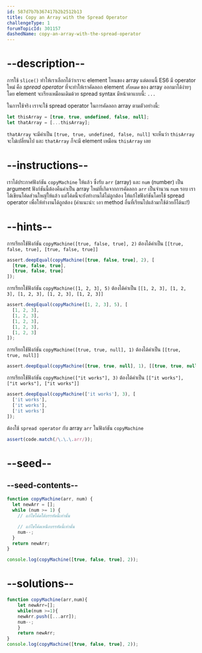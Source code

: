 ```yaml
---
id: 587d7b7b367417b2b2512b13
title: Copy an Array with the Spread Operator
challengeType: 1
forumTopicId: 301157
dashedName: copy-an-array-with-the-spread-operator
---
```


# --description--

การใช้ `slice()` ทำให้เราเลือกได้ว่าเราจะ element ไหนของ array แต่ตอนนี้ ES6 มี operator ใหม่ คือ <dfn>spread operator</dfn> ที่จะทำให้เราคัดลอก element *ทั้งหมด* ของ array ออกมาได้ง่ายๆ โดย element จะเรียงเหมือนเดิมด้วย 
spread syntax มีหน้าตาแบบนี้: `...`

ในการใช้จริง เราจะใช้ spread operator ในการคัดลอก array ตามตัวอย่างนี้:

```js
let thisArray = [true, true, undefined, false, null];
let thatArray = [...thisArray];
```

`thatArray` จะมีค่าเป็น `[true, true, undefined, false, null]` จะเห็นว่า `thisArray` จะไม่เปลี่ยนไป และ `thatArray` ก็จะมี element เหมือน `thisArray` เลย

# --instructions--

เราได้ประกาศฟังก์ชัน `copyMachine` ให้แล้ว ซึ่งรับ `arr` (array) และ `num` (number) เป็น argument 
ฟังก์ชันนี้ต้องคืนค่าเป็น array ใหม่ที่เกิดจากการคัดลอก `arr` เป็นจำนวน `num` รอบ  เราได้เขียนโค้ดส่วนใหญ่ให้แล้ว แต่โค้ดนี้จะยังทำงานได้ไม่ถูกต้อง ให้แก้ไขฟังก์ชันโดยใช้ spread operator เพื่อให้ทำงานได้ถูกต้อง 
(คำแนะนำ: เอา method อื่นที่เรียนไปแล้วมาใช้ด้วยก็ได้นะ!)

# --hints--

การเรียกใช้ฟังก์ชัน `copyMachine([true, false, true], 2)` ต้องได้ค่าเป็น `[[true, false, true], [true, false, true]]`

```js
assert.deepEqual(copyMachine([true, false, true], 2), [
  [true, false, true],
  [true, false, true]
]);
```

การเรียกใช้ฟังก์ชัน `copyMachine([1, 2, 3], 5)` ต้องได้ค่าเป็น `[[1, 2, 3], [1, 2, 3], [1, 2, 3], [1, 2, 3], [1, 2, 3]]`

```js
assert.deepEqual(copyMachine([1, 2, 3], 5), [
  [1, 2, 3],
  [1, 2, 3],
  [1, 2, 3],
  [1, 2, 3],
  [1, 2, 3]
]);
```

การเรียกใช้ฟังก์ชัน `copyMachine([true, true, null], 1)` ต้องได้ค่าเป็น `[[true, true, null]]`

```js
assert.deepEqual(copyMachine([true, true, null], 1), [[true, true, null]]);
```

การเรียกใช้ฟังก์ชัน `copyMachine(["it works"], 3)` ต้องได้ค่าเป็น `[["it works"], ["it works"], ["it works"]]`

```js
assert.deepEqual(copyMachine(['it works'], 3), [
  ['it works'],
  ['it works'],
  ['it works']
]);
```

ต้องใช้ `spread operator` กับ array `arr` ในฟังก์ชัน `copyMachine` 

```js
assert(code.match(/\.\.\.arr/));
```

# --seed--

## --seed-contents--

```js
function copyMachine(arr, num) {
  let newArr = [];
  while (num >= 1) {
    // แก้ไขโค้ดใต้บรรทัดนี้เท่านั้น

    // แก้ไขโค้ดเหนือบรรทัดนี้เท่านั้น
    num--;
  }
  return newArr;
}

console.log(copyMachine([true, false, true], 2));
```

# --solutions--

```js
function copyMachine(arr,num){
    let newArr=[];
    while(num >=1){
    newArr.push([...arr]);
    num--;
    }
    return newArr;
}
console.log(copyMachine([true, false, true], 2));
```
